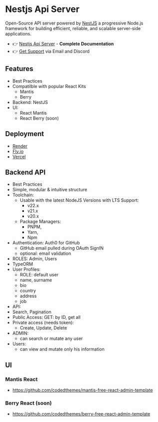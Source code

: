 # Nestjs Api Server

Open-Source API server powered by [NestJS](https://app-generator.dev/docs/technologies/nestjs/index.html) a progressive Node.js framework for building efficient, reliable, and scalable server-side applications.

- 👉 [Nestjs Api Server](#) - **Complete Documentation**
- 👉 [Get Support](https://app-generator.dev/ticket/create/) via Email and Discord

## Features  

- Best Practices
- Compatilble with popular React Kits
  - Mantis
  - Berry
- Backend: NestJS
- UI:
  - React Mantis 
  - React Berry (soon) 

## Deployment

- [Render](https://app-generator.dev/docs/deployment/render/index.html)
- [Fly.io](https://app-generator.dev/docs/deployment/fly-io/index.html)
- [Vercel](https://app-generator.dev/docs/deployment/vercel/index.html)

## Backend API

- Best Practices
- Simple, modular & intuitive structure
- Toolchain:
  - Usable with the latest NodeJS Versions with LTS Support: 
    - v22.x
    - v21.x
    - v20.x
  - Package Managers: 
    - PNPM, 
    - Yarn, 
    - Npm  
- Authentication: Auth0 for GitHub
  - GitHub email pulled during OAuth SignIN
  - optional: email validation
- ROLES: Admin, Users 
- TypeORM
- User Profiles:
  - ROLE: default user
  - name, surname
  - bio
  - country
  - address
  - job
 - API:
  - Search, Pagination 
  - Public Access: GET: by ID, get all
  - Private access (needs token):
    - Create, Update, Delete
- ADMIN:
  - can search or mutate any user
- Users:
  - can view and mutate only his information 

## UI 

### Mantis React

- https://github.com/codedthemes/mantis-free-react-admin-template

### Berry React (soon)

- https://github.com/codedthemes/berry-free-react-admin-template

